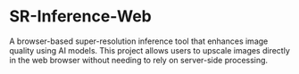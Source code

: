 # SR-Inference-Web
A browser-based super-resolution inference tool that enhances image quality using AI models. This project allows users to upscale images directly in the web browser without needing to rely on server-side processing.

